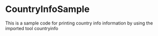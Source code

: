# CountryInfoSample
This is a sample code for printing country info information by using the imported tool countryinfo
